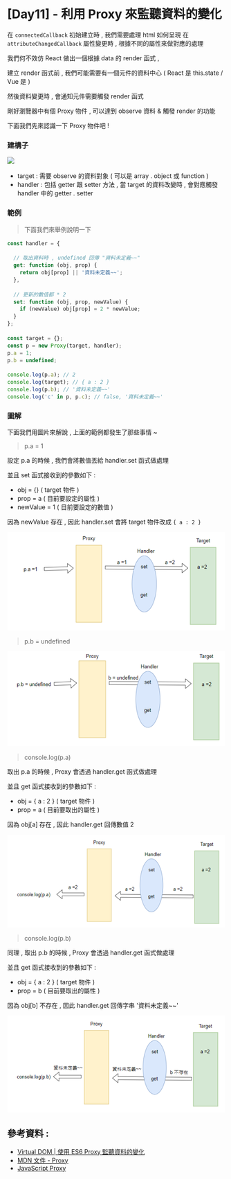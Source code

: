 # [Day11] - 利用 Proxy 來監聽資料的變化

在 `connectedCallback` 初始建立時 , 我們需要處理 html 如何呈現 在 `attributeChangedCallback` 屬性變更時 , 根據不同的屬性來做對應的處理

我們何不效仿 React 做出一個根據 data 的 render 函式 ,

建立 render 函式前 , 我們可能需要有一個元件的資料中心 ( React 是 this.state / Vue 是 )

然後資料變更時 , 會通知元件需要觸發 render 函式

剛好瀏覽器中有個 Proxy 物件 , 可以達到 observe 資料 & 觸發 render 的功能

下面我們先來認識一下 Proxy 物件吧 !

### 建構子

![](https://i.imgur.com/iXKtL0p.png)

- target : 需要 observe 的資料對象 ( 可以是 array . object 或 function )
- handler : 包括 getter 跟 setter 方法 , 當 target 的資料改變時 , 會對應觸發 handler 中的 getter . setter

### 範例

> 下面我們來舉例說明一下

```javascript
const handler = {

  // 取出資料時 , undefined 回傳 "資料未定義~~"
  get: function (obj, prop) {
    return obj[prop] || '資料未定義~~';
  },

  // 更新的數值都 * 2
  set: function (obj, prop, newValue) {
    if (newValue) obj[prop] = 2 * newValue;
  }
};

const target = {};
const p = new Proxy(target, handler);
p.a = 1;
p.b = undefined;

console.log(p.a); // 2
console.log(target); // { a : 2 }
console.log(p.b); // '資料未定義~~'
console.log('c' in p, p.c); // false, '資料未定義~~'
```

### 圖解

下面我們用圖片來解說 , 上面的範例都發生了那些事情 ~

> p.a = 1

設定 p.a 的時候 , 我們會將數值丟給 handler.set 函式做處理

並且 set 函式接收到的參數如下 :

- obj = {} ( target 物件 )
- prop = a ( 目前要設定的屬性 )
- newValue = 1 ( 目前要設定的數值 )

因為 newValue 存在 , 因此 handler.set 會將  target 物件改成 `{ a : 2 }`

![img.png](https://raw.githubusercontent.com/andrew781026/ithome_ironman_2021/master/day-11/img.png)

> p.b = undefined

![img_1.png](https://raw.githubusercontent.com/andrew781026/ithome_ironman_2021/master/day-11/img_1.png)

> console.log(p.a)

取出 p.a 的時候 , Proxy 會透過 handler.get 函式做處理

並且 get 函式接收到的參數如下 :

- obj = { a : 2 } ( target 物件 )
- prop = a ( 目前要取出的屬性 )

因為 obj[a] 存在 , 因此 handler.get 回傳數值 2

![img_2.png](https://raw.githubusercontent.com/andrew781026/ithome_ironman_2021/master/day-11/img_2.png)

> console.log(p.b)

同理 , 取出 p.b 的時候 , Proxy 會透過 handler.get 函式做處理

並且 get 函式接收到的參數如下 :

- obj = { a : 2 } ( target 物件 )
- prop = b ( 目前要取出的屬性 )

因為 obj[b] 不存在 , 因此 handler.get 回傳字串 '資料未定義~~'

![img_4.png](https://raw.githubusercontent.com/andrew781026/ithome_ironman_2021/master/day-11/img_4.png)

## 參考資料 :

- [Virtual DOM | 使用 ES6 Proxy 監聽資料的變化](https://medium.com/%E6%89%8B%E5%AF%AB%E7%AD%86%E8%A8%98/using-proxy-to-monitor-object-e57af6326d73)
- [MDN 文件 - Proxy](https://developer.mozilla.org/zh-TW/docs/Web/JavaScript/Reference/Global_Objects/Proxy)
- [JavaScript Proxy](https://www.javascripttutorial.net/es6/javascript-proxy/)

